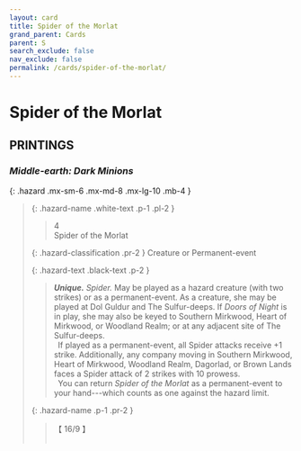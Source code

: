 ```yaml
---
layout: card
title: Spider of the Morlat
grand_parent: Cards
parent: S
search_exclude: false
nav_exclude: false
permalink: /cards/spider-of-the-morlat/
---
```


# Spider of the Morlat


## PRINTINGS


### _Middle-earth: Dark Minions_

{: .hazard .mx-sm-6 .mx-md-8 .mx-lg-10 .mb-4 }
> {: .hazard-name .white-text .p-1 .pl-2 }
> > <div class="hazard-mp">4</div>
> > <div class="card-name">Spider of the Morlat</div>
>
> {: .hazard-classification .pr-2 }
> Creature or Permanent-event
>
> {: .hazard-text .black-text .p-2 }
> > _**Unique.**_ _Spider._ May be played as a hazard creature (with two strikes) or as a permanent-event. As a creature, she may be played at Dol Guldur and The Sulfur-deeps. If _Doors of Night_ is in play, she may also be keyed to Southern Mirkwood, Heart of Mirkwood, or Woodland Realm; or at any adjacent site of The Sulfur-deeps. <br>&ensp;If played as a permanent-event, all Spider attacks receive +1 strike. Additionally, any company moving in Southern Mirkwood, Heart of Mirkwood, Woodland Realm, Dagorlad, or Brown Lands faces a Spider attack of 2 strikes with 10 prowess. <br>&ensp;You can return _Spider of the Morlat_ as a permanent-event to your hand---which counts as one against the hazard limit. 
>
> {: .hazard-name .p-1 .pr-2 }
> > <div class="card-shield">【 16/9 】</div>
> > <div class="card-corruption">&nbsp;</div>


